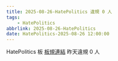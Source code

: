 ```yaml
---
title: 2025-08-26-HatePolitics 違規 0 人
tags:
    - HatePolitics
abbrlink: 2025-08-26-HatePolitics
date: HatePolitics-2025-08-26 12:00:00
---
```

HatePolitics 板 [板規連結](https://www.ptt.cc/bbs/HatePolitics/M.1617115262.A.D60.html)
昨天違規 0 人
